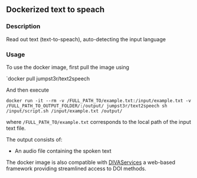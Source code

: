 ## Dockerized text to speach

### Description

Read out text (text-to-speach), auto-detecting the input language

### Usage

To use the docker image, first pull the image using

`docker pull jumpst3r/text2speech

And then execute 
```
docker run -it --rm -v /FULL_PATH_TO/example.txt:/input/example.txt -v /FULL_PATH_TO_OUTPUT_FOLDER/:/output/ jumpst3r/text2speech sh /input/script.sh /input/example.txt /output/
```

where `/FULL_PATH_TO/example.txt` corresponds to the local path of the input text file.

The output consists of:

- An audio file containing the spoken text

The docker image is also compatible with [DIVAServices](https://github.com/lunactic/DIVAServices) a web-based framework providing streamlined access to DOI methods.
